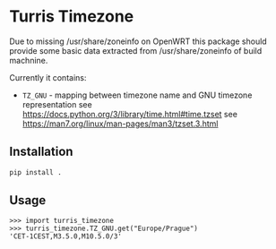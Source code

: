 # Turris Timezone

Due to missing /usr/share/zoneinfo on OpenWRT this package should provide some
basic data extracted from /usr/share/zoneinfo of build machnine.

Currently it contains:

* `TZ_GNU` - mapping between timezone name and GNU timezone representation
	see https://docs.python.org/3/library/time.html#time.tzset
	see https://man7.org/linux/man-pages/man3/tzset.3.html

## Installation

```bash
pip install .
```

## Usage
```
>>> import turris_timezone
>>> turris_timezone.TZ_GNU.get("Europe/Prague")
'CET-1CEST,M3.5.0,M10.5.0/3'
```
